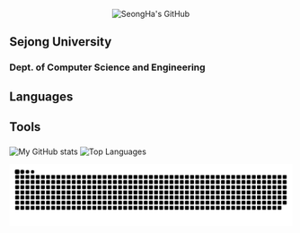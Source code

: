 <p align="center">
  <img src="https://fakeimg.pl/700x100/333333/FFFFFF/?text=SeongHa's%20GitHub&font=Montserrat&font_size=50" alt="SeongHa's GitHub">
</p>


## Sejong University
### Dept. of Computer Science and Engineering

## Languages
###
## Tools
###

![My GitHub stats](https://github-readme-stats.vercel.app/api?username=nmsngh&show_icons=true&theme=tokyonight)
![Top Languages](https://github-readme-stats.vercel.app/api/top-langs/?username=nmsngh&layout=compact&theme=dracula)

![snake animation](https://raw.githubusercontent.com/nmsngh/nmsngh/main/github-contribution-grid-snake.svg)



